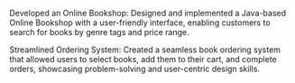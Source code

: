 Developed an Online Bookshop: Designed and implemented a Java-based Online Bookshop with a user-friendly interface, enabling customers to search for books by genre tags and price range.

Streamlined Ordering System: Created a seamless book ordering system that allowed users to select books, add them to their cart, and complete orders, showcasing problem-solving and user-centric design skills.
